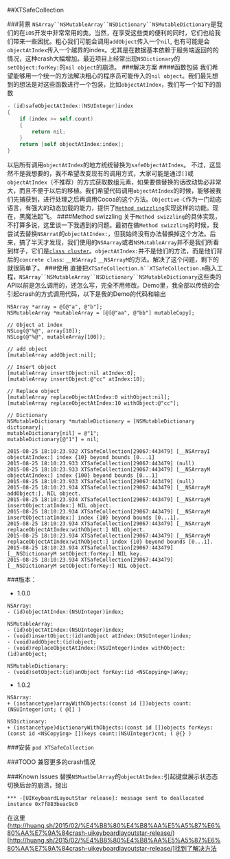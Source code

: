 ##XTSafeCollection

###背景
`NSArray``NSMutableArray``NSDictionary``NSMutableDictionary`是我们的在`iOS`开发中非常常用的类。当然，在享受这些类的便利的同时，它们也给我们带来一些困扰。粗心我们可能会调用`addObject`传入一个`nil`, 也有可能是会`objectAtIndex`传入一个越界的index。尤其是在数据基本依赖于服务端返回的的情况，这种crash大幅增加。最近项目上经常出现`NSDictionary`的`setObject:forKey:`的`nil object`的崩溃。
###解决方案
####函数包装
我们希望能够用一个统一的方法解决粗心的程序员可能传入的`nil object`。我们最先想到的想法是对这些函数进行一个包装，比如`objectAtIndex`，我们写一个如下的函数

```Objective-C
- (id)safeObjectAtIndex:(NSUInteger)index
{	
	if (index >= self.count)
	{
		return nil;
	}
	return [self objectAtIndex:index];
}
```
以后所有调用`objectAtIndex`的地方统统替换为`safeObjectAtIndex`。
不过，这显然不是我想要的，我不希望改变现有的调用方式，大家可能是通过`[]`或`objectAtIndex`（不推荐）的方式获取数组元素，如果要做替换的话改动势必非常大，而且不便于以后的移植。我们希望代码调用`objectAtIndex`的时候，能够被我们先捕获到，进行处理之后再调用Cocoa的这个方法。`Objective-C`作为一门动态语言，有强大的动态加载的能力，提供了[`Method swizzling`](http://nshipster.com/method-swizzling/)实现这样的功能。现在，黑魔法起飞。
####Method swizzling
关于`Method swizzling`的具体实现，不打算多说，这里谈一下我遇到的问题。最初在做`Method swizzling`的时候，我尝试去替换`NSArrat`的`objectAtIndex:`，但我始终没有办法替换掉这个方法。后来，搞了半天才发现，我们使用的`NSAarray`或者`NSMutableArray`并不是我们所看到样子，它们是[`class cluster`](https://developer.apple.com/library/ios/documentation/General/Conceptual/CocoaEncyclopedia/ClassClusters/ClassClusters.html)。`objectAtIndex:`并不是他们的方法，而是他们背后的`concrete class`: `__NSArrayI` `__NSArrayM`的方法。解决了这个问题，剩下的就很简单了。
###使用
直接把`XTSafeCollection.h``XTSafeCollection.m`拖入工程，`NSArray``NSMutableArray``NSDictionary``NSMutableDictionary`这些类的API以前是怎么调用的，还怎么写，完全不用修改。Demo里，我全部以传统的会引起crash的方式调用代码，以下是我的Demo的代码和输出

```
NSArray *array = @[@"a", @"b"];
NSMutableArray *mutableArray = [@[@"aa", @"bb"] mutableCopy];
    
// Object at index
NSLog(@"%@", array[10]);
NSLog(@"%@", mutableArray[100]);
    
// add object
[mutableArray addObject:nil];
    
// Insert object
[mutableArray insertObject:nil atIndex:0];
[mutableArray insertObject:@"cc" atIndex:10];
    
// Replace object
[mutableArray replaceObjectAtIndex:0 withObject:nil];
[mutableArray replaceObjectAtIndex:10 withObject:@"cc"];
    
// Dictionary
NSMutableDictionary *mutableDictionary = [NSMutableDictionary dictionary];
mutableDictionary[nil] = @"1";
mutableDictionary[@"1"] = nil;
```

```
2015-08-25 18:10:23.932 XTSafeCollection[29067:443479] [__NSArrayI objectAtIndex:] index {10} beyond bounds [0...1]
2015-08-25 18:10:23.933 XTSafeCollection[29067:443479] (null)
2015-08-25 18:10:23.933 XTSafeCollection[29067:443479] [__NSArrayM objectAtIndex:] index {100} beyond bounds [0...1]
2015-08-25 18:10:23.933 XTSafeCollection[29067:443479] (null)
2015-08-25 18:10:23.934 XTSafeCollection[29067:443479] [__NSArrayM addObject:], NIL object.
2015-08-25 18:10:23.934 XTSafeCollection[29067:443479] [__NSArrayM insertObject:atIndex:] NIL object.
2015-08-25 18:10:23.934 XTSafeCollection[29067:443479] [__NSArrayM insertObject:atIndex:] index {10} beyond bounds [0...1].
2015-08-25 18:10:23.934 XTSafeCollection[29067:443479] [__NSArrayM replaceObjectAtIndex:withObject:] NIL object.
2015-08-25 18:10:23.934 XTSafeCollection[29067:443479] [__NSArrayM replaceObjectAtIndex:withObject:] index {10} beyond bounds [0...1].
2015-08-25 18:10:23.934 XTSafeCollection[29067:443479] [__NSDictionaryM setObject:forKey:] NIL key.
2015-08-25 18:10:23.934 XTSafeCollection[29067:443479] [__NSDictionaryM setObject:forKey:] NIL object.
```
###版本：

* 1.0.0

```
NSArray:
- (id)objectAtIndex:(NSUInteger)index;

NSMutableArray:
- (id)objectAtIndex:(NSUInteger)index;
- (void)insertObject:(id)anObject atIndex:(NSUInteger)index;
- (void)addObject:(id)object;
- (void)replaceObjectAtIndex:(NSUInteger)index withObject:(id)anObject;

NSMutableDictionary:
- (void)setObject:(id)anObject forKey:(id <NSCopying>)aKey;
```

* 1.0.2

```
NSArray:
+ (instancetype)arrayWithObjects:(const id [])objects count:(NSUInteger)cnt; ( @[] )

NSDictionary:
+ (instancetype)dictionaryWithObjects:(const id [])objects forKeys:(const id <NSCopying> [])keys count:(NSUInteger)cnt; ( @{} )

```

###安装
`pod XTSafeCollection`

###TODO
兼容更多的crash情况

###Known Issues
替换`NSMuatbelArray`的`objectAtIndex:`引起键盘展示状态态切换后台的崩溃，抛出
```
*** -[UIKeyboardLayoutStar release]: message sent to deallocated instance 0x7f883beac9c0
```
在这里
(http://huang.sh/2015/02/%E4%B8%80%E4%B8%AA%E5%A5%87%E6%80%AA%E7%9A%84crash-uikeyboardlayoutstar-release/)[http://huang.sh/2015/02/%E4%B8%80%E4%B8%AA%E5%A5%87%E6%80%AA%E7%9A%84crash-uikeyboardlayoutstar-release/]找到了解决方法

